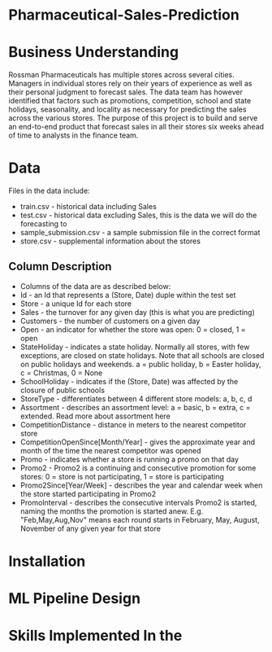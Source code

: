 # Pharmaceutical-Sales-Prediction


# Business Understanding
Rossman Pharmaceuticals has multiple stores across several cities. Managers in individual stores rely on their years of experience as well as their personal judgment to forecast sales. The data team has however identified that factors such as promotions, competition, school and state holidays, seasonality, and locality as necessary for predicting the sales across the various stores.
The purpose of this project is to build and serve an end-to-end product that forecast sales in all their stores six weeks ahead of time to analysts in the finance team.



# Data
Files in the data include:
* train.csv - historical data including Sales
* test.csv - historical data excluding Sales, this is the data we will do the forecasting to
* sample_submission.csv - a sample submission file in the correct format
* store.csv - supplemental information about the stores



## Column Description
* Columns of the data are as described below:
* Id - an Id that represents a (Store, Date) duple within the test set
* Store - a unique Id for each store
* Sales - the turnover for any given day (this is what you are predicting)
* Customers - the number of customers on a given day
* Open - an indicator for whether the store was open: 0 = closed, 1 = open
* StateHoliday - indicates a state holiday. Normally all stores, with few exceptions, are closed on state holidays. Note that all schools are closed on public holidays and weekends. a = public holiday, b = Easter holiday, c = Christmas, 0 = None
* SchoolHoliday - indicates if the (Store, Date) was affected by the closure of public schools
* StoreType - differentiates between 4 different store models: a, b, c, d
* Assortment - describes an assortment level: a = basic, b = extra, c = extended. Read more about assortment here
* CompetitionDistance - distance in meters to the nearest competitor store
* CompetitionOpenSince[Month/Year] - gives the approximate year and month of the time the nearest competitor was opened
* Promo - indicates whether a store is running a promo on that day
* Promo2 - Promo2 is a continuing and consecutive promotion for some stores: 0 = store is not participating, 1 = store is participating
* Promo2Since[Year/Week] - describes the year and calendar week when the store started participating in Promo2
* PromoInterval - describes the consecutive intervals Promo2 is started, naming the months the promotion is started anew. E.g. "Feb,May,Aug,Nov" means each round starts in February, May, August, November of any given year for that store



# Installation



# ML Pipeline Design



# Skills Implemented In the